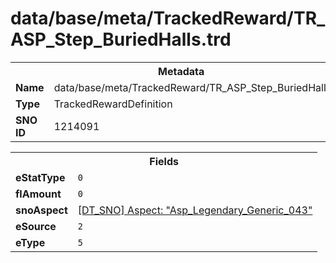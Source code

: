 <h1>data/base/meta/TrackedReward/TR_ASP_Step_BuriedHalls.trd</h1><table><tr><th colspan="100%">Metadata</th></tr><tr><td><b>Name</b></td><td>data/base/meta/TrackedReward/TR_ASP_Step_BuriedHalls.trd</td></tr><tr><td><b>Type</b></td><td>TrackedRewardDefinition</td></tr><tr><td><b>SNO ID</b></td><td>1214091</td></tr></table>

<table><tr><th colspan="100%">Fields</th></tr><tr><td><b>eStatType</b></td><td><code>0</code></td></tr><tr><td><b>flAmount</b></td><td><code>0</code></td></tr><tr><td><b>snoAspect</b></td><td><a href="..\Aspect\Asp_Legendary_Generic_043.asp.md">[DT_SNO] Aspect: "Asp_Legendary_Generic_043"</a></td></tr><tr><td><b>eSource</b></td><td><code>2</code></td></tr><tr><td><b>eType</b></td><td><code>5</code></td></tr></table>

